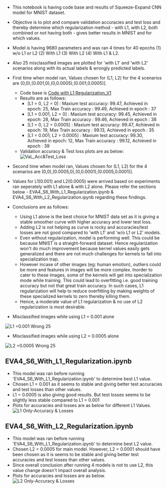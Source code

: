 - This notebook is having code base and results of Squeeze-Expand CNN model for MNIST dataset.
- Objective is to plot and compare validation accuracies and test loss and thereby determine which regularization method - with L1, with L2, both combined or not having both - gives better results in MNIST and for which values.
- Model is having 9680 parameters and was ran 4 times for 40 epochs (1) w/o L1 or L2 (2) With L1 (3) With L2 (4) With L1 & L2.
- Also 25 misclassified images are plotted for 'with L1' and 'with L2' scenarios along with its actual labels & wrongly predicted labels.
- First time when model ran, Values chosen for (L1, L2) for the 4 scenarios are (0,0),(0.001,0),(0,0.0005),(0.001,0.0005)].
  - Code base is [Code with L1 Regularization_V1](EVA4_S6_Regularization_V1.ipynb)
  - Results are as follows:
      - [L1 = 0, L2 = 0] : Maxium test accuracy: 99.47, Achieved in epoch: 25, Max Train accuracy : 99.49, Achieved in epoch : 37
      - [L1 = 0.001, L2 = 0] : Maxium test accuracy: 99.45, Achieved in epoch: 28, Max Train accuracy : 99.46, Achieved in epoch : 38
      - [L1 = 0, L2 = 0.0005] : Maxium test accuracy: 99.47, Achieved in epoch: 19, Max Train accuracy : 99.13, Achieved in epoch : 35
      - [L1 = 0.001, L2 = 0.0005] : Maxium test accuracy: 99.30, Achieved in epoch: 12, Max Train accuracy : 99.12, Achieved in epoch : 39
  - Validation accuracy & Test loss plots are as below:
  ![VaL_Acc&Test_Loss](https://github.com/anilbhatt1/Deep_Learning_EVA4_Phase1/blob/master/S6-L1_L2Regularization/Val_Test%20Accuracies.png)
- Second time when model ran, Values chosen for (L1, L2) for the 4 scenarios are (0,0),(0.0005,0),(0,0.0001),(0.0005,0.0001)].
- Values for L1(0.001) and L2(0.0005) were arrived based on experiments ran seperately with L1 alone & with L2 alone. Please refer the sections below - EVA4_S6_With_L1_Regularization.ipynb & EVA4_S6_With_L2_Regularization.ipynb regarding these findings.
- Conclusions are as follows:
  - Using L1 alone is the best choice for MNIST data set as it is giving a stable smoother curve with higher accuracy and lower test loss.
  - Adding L2 is not helping as curve is rocky and accuracies/test losses are not good compared to 'with L1' and 'w/o L1 or L2' models.
  - Even without regularization, model is performing well. This could be because MNIST is a straight-forward dataset. Hence regularization won't do much improvement because kernel values easily gets generalized and there are not much challenges for kernels to fall into specialization trap. 
  - However incase of other images (eg: human emotion), outliers could be more and features in images will be more complex. Inorder to cater to these images, some of the kernels will get into specialization mode while training. This could lead to overfitting i.e. good training accuracy but not that great train accuracy. In such cases, L1 regularization will help to reduce overfitting by making weights of these specialized kernels to zero thereby killing them.
  - Hence, a moderate value of L1 regularization & no use of L2 regularization is most desirable.
  


 - Misclassified images while using L1 = 0.001 alone

![L1 =0.001 Wrong 25](https://github.com/anilbhatt1/Deep_Learning_EVA4_Phase1/blob/master/S6-L1_L2Regularization/25%20Misclassied%20Images_With%20L1%3D0.001.png)

 - Misclassified images while using L2 = 0.0005 alone
 
 ![L2 =0.0005 Wrong 25](https://github.com/anilbhatt1/Deep_Learning_EVA4_Phase1/blob/master/S6-L1_L2Regularization/25%20Misclassied%20Images_With%20L2%3D0.0005.png)
 
EVA4_S6_With_L1_Regularization.ipynb
------------------------------------
- This model was ran before running 'EVA4_S6_With_L1_Regularization.ipynb' to determine best L1 value.
- Chosen L1 = 0.001 as it seems to stable and giving better test accuracies and test losses than other values.
- L1 = 0.0005 is also giving good results. But test losses seems to be slightly less stable compared to L1 = 0.001
- Plots for accuracies and losses are as below for different L1 Values.
![L1 Only-Accuracy & Losses](https://github.com/anilbhatt1/Deep_Learning_EVA4_Phase1/blob/master/S6-L1_L2Regularization/Val%20Accuracy_Losses%20for%20diff%20L1%20values.png)

EVA4_S6_With_L2_Regularization.ipynb
------------------------------------
- This model was ran before running 'EVA4_S6_With_L1_Regularization.ipynb' to determine best L2 value.
- Chosen L2 = 0.0005 for main model. However, L2 = 0.0001 should have been chosen as it is seems to be stable and giving better test accuracies and test losses than other values.
- Since overall conclusion after running 4 models is not to use L2, this value change doesn't impact overall analysis.
- Plots for accuracies and losses are as below.
![L2 Only-Accuracy & Losses](https://github.com/anilbhatt1/Deep_Learning_EVA4_Phase1/blob/master/S6-L1_L2Regularization/Val%20Accuracy_Losses%20for%20diff%20L2%20values.png)
